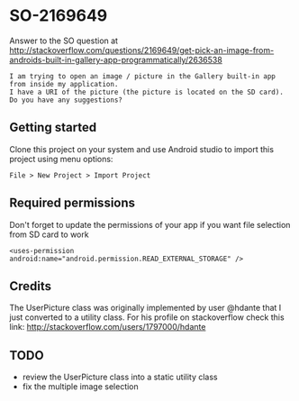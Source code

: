 # SO-2169649

Answer to the SO question at http://stackoverflow.com/questions/2169649/get-pick-an-image-from-androids-built-in-gallery-app-programmatically/2636538

    I am trying to open an image / picture in the Gallery built-in app from inside my application.
    I have a URI of the picture (the picture is located on the SD card).
    Do you have any suggestions?

## Getting started

Clone this project on your system and use Android studio to import this project using menu options:

    File > New Project > Import Project

## Required permissions

Don't forget to update the permissions of your app if you want file selection from SD card to work

    <uses-permission android:name="android.permission.READ_EXTERNAL_STORAGE" />

## Credits

The UserPicture class was originally implemented by user @hdante that I just converted to a utility
class. For his profile on stackoverflow check this link: http://stackoverflow.com/users/1797000/hdante

## TODO

* review the UserPicture class into a static utility class
* fix the multiple image selection